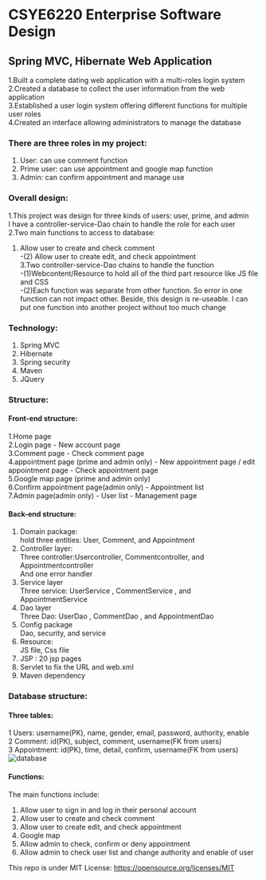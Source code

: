 # CSYE6220 Enterprise Software Design
## Spring MVC, Hibernate Web Application 						   	  
1.Built a complete dating web application with a multi-roles login system  
2.Created a database to collect the user information from the web application  
3.Established a user login system offering different functions for multiple user roles  
4.Created an interface allowing administrators to manage the database

  
### There are three roles in my project:
1. User: can use comment function  
2. Prime user: can use appointment and google map function  
3. Admin: can confirm appointment and manage use  

### Overall design:
1.This project was design for three kinds of users: user, prime, and admin  
I have a controller-service-Dao chain to handle the role for each user   
2.Two main functions to access to database:  
 1. Allow user to create and check comment  
 -(2) Allow user to create edit, and check appointment  
3.Two controller-service-Dao chains to handle the function  
 -(1)Webcontent/Resource to hold all of the third part resource like JS file and CSS  
 -(2)Each function was separate from other function. So error in one function can not impact other. Beside, this design is re-useable. I can put one function into another project without too much change    

### Technology:
1. Spring MVC  
2. Hibernate  
3. Spring security  
4. Maven  
5. JQuery  

### Structure: 
#### Front-end structure:
1.Home page  
2.Login page - New account page  
3.Comment page - Check comment page  
4.appointment page (prime and admin only) - New appointment page / edit appointment page - Check appointment page  
5.Google map page (prime and admin only)  
6.Confirm appointment page(admin only) - Appointment list  
7.Admin page(admin only) - User list - Management page

#### Back-end structure:
1. Domain package:   
hold three entities: User, Comment, and Appointment  
2. Controller layer:  
Three controller:Usercontroller, Commentcontroller, and Appointmentcontroller  
And one error handler  
3. Service layer  
Three service: UserService , CommentService , and AppointmentService  
4. Dao layer  
Three Dao: UserDao , CommentDao , and AppointmentDao  
5. Config package  
Dao, security, and service  
6. Resource:  
JS file, Css file  
7. JSP : 20 jsp pages  
8. Servlet to fix the URL and web.xml  
9. Maven dependency  

### Database structure:
#### Three tables:
1 Users: username(PK), name, gender, email, password, authority, enable  
2 Comment: id(PK), subject, comment, username(FK from users)  
3 Appointment: id(PK), time, detail, confirm, username(FK from users)  
 ![database](https://github.com/gobackhuoxing/Dating-Web-CSYE6220/blob/master/picture/database.jpg)
 
#### Functions:
The main functions include:  
1. Allow user to sign in and log in their personal account  
2. Allow user to create and check comment  
3. Allow user to create edit, and check appointment  
4. Google map  
5. Allow admin to check, confirm or deny appointment  
6. Allow admin to check user list and change authority and enable of user  
  
This repo is under MIT License: https://opensource.org/licenses/MIT

